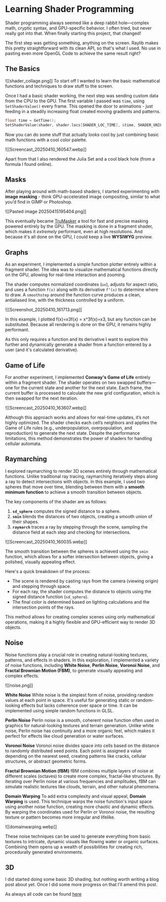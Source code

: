 # Learning Shader Programming

Shader programming always seemed like a deep rabbit hole—complex math, cryptic syntax, and GPU-specific behavior. I often tried, but never really got into that. When finally starting this project, that changed!

The first step was getting something, anything on the screen. Raylib makes this pretty straightforward with its clean API, so that's what I used. No use in pasting even more OpenGL Code to achieve the same result right?

## The Basics
![[shader_collage.png]]
To start off I wanted to learn the basic mathematical functions and techniques to draw stuff to the screen. 

Once I had a basic shader working, the next step was sending custom data from the CPU to the GPU. The first variable I passed was `time`, using `SetShaderValue()` every frame. This opened the door to animations - just feeding in a steadily increasing float created moving gradients and patterns.

```C
float time = GetTime();
SetShaderValue(shader, shader.locs[SHADER_LOC_TIME], &time, SHADER_UNIFORM_FLOAT);
```

Now you can do some stuff that actually looks cool by just combining basic math functions with a cool color palette.

![[Screencast_20250410_160547.webp]]

Apart from that I also rendered the Julia Set and a cool black hole (from a formula I found online). 

## Masks

After playing around with math-based shaders, I started experimenting with **image masking** - think GPU-accelerated image compositing, similar to what you’d find in GIMP or Photoshop.

![[Pasted image 20250415195404.png]]

This eventually became [TruMasker](https://github.com/nailuj05/tru-masker) a tool for fast and precise masking powered entirely by the GPU. The masking is done in a fragment shader, which makes it _extremely_ performant, even at high resolutions. And because it's all done on the GPU, I could keep a live **WYSIWYG** preview.

## Graphs

As an experiment, I implemented a simple function plotter entirely within a fragment shader. The idea was to visualize mathematical functions directly on the GPU, allowing for real-time interaction and zooming.

The shader computes normalized coordinates (`uv`), adjusts for aspect ratio, and uses a function `f(x)` along with its derivative `fʼ(x)` to determine where to draw. A `smoothstep` around the function curve produces a clean, antialiased line, with the thickness controlled by a uniform.

![[Screenshot_20250410_161713.png]]

In this example, I plotted f(x)=x3f(x) = x^3f(x)=x3, but any function can be substituted. Because all rendering is done on the GPU, it remains highly performant.

As this only requires a function and its derivative I want to explore this further and dynamically generate a shader from a function entered by a user (and it's calculated derivative).

## Game of Life

For another experiment, I implemented **Conway's Game of Life** entirely within a fragment shader. The shader operates on two swapped buffers—one for the current state and another for the next state. Each frame, the current buffer is processed to calculate the new grid configuration, which is then swapped for the next iteration.

![[Screencast_20250410_163607.webp]]

Although this approach works and allows for real-time updates, it’s not highly optimized. The shader checks each cell’s neighbors and applies the Game of Life rules (e.g., underpopulation, overpopulation, and reproduction) to generate the next state. Despite the performance limitations, this method demonstrates the power of shaders for handling cellular automata.

## Raymarching

I explored raymarching to render 3D scenes entirely through mathematical functions. Unlike traditional ray tracing, raymarching iteratively steps along a ray to detect intersections with objects. In this example, I used two spheres that move over time, blending between them with a **smooth minimum function** to achieve a smooth transition between objects.

The key components of the shader are as follows:
1. **`sd_sphere`** computes the signed distance to a sphere.
2. **`smin`** blends the distances of two objects, creating a smooth union of their shapes.
3. **`raymarch`** traces a ray by stepping through the scene, sampling the distance field at each step and checking for intersections.

![[Screencast_20250410_160035.webp]]

The smooth transition between the spheres is achieved using the `smin` function, which allows for a softer intersection between objects, giving a polished, visually appealing effect.

Here's a quick breakdown of the process:
- The scene is rendered by casting rays from the camera (viewing origin) and stepping through space.
- For each ray, the shader computes the distance to objects using the signed distance function (`sd_sphere`).
- The final color is determined based on lighting calculations and the intersection points of the rays.

This method allows for creating complex scenes using only mathematical operations, making it a highly flexible and GPU-efficient way to render 3D objects.

## Noise 

Noise functions play a crucial role in creating natural-looking textures, patterns, and effects in shaders. In this exploration, I implemented a variety of noise functions, including **White Noise**, **Perlin Noise**, **Voronoi Noise**, and **Fractal Brownian Motion (FBM)**, to generate visually appealing and complex effects.

![[noise.png]]

**White Noise**
White noise is the simplest form of noise, providing random values at each point in space. It's useful for generating static or random-looking effects but lacks coherence over space or time. It can be implemented using simple random functions in GLSL.

**Perlin Noise**
Perlin noise is a smooth, coherent noise function often used in graphics for natural-looking textures and terrain generation. Unlike white noise, Perlin noise has continuity and a more organic feel, which makes it perfect for effects like cloud generation or water surfaces.

**Voronoi Noise**
Voronoi noise divides space into cells based on the distance to randomly distributed seed points. Each point is assigned a value depending on the nearest seed, creating patterns like cracks, cellular structures, or abstract geometric forms.

**Fractal Brownian Motion (fBM)**
fBM combines multiple layers of noise at different scales (octaves) to create more complex, fractal-like structures. By iterating over Perlin noise at various frequencies and amplitudes, fBM can simulate realistic textures like clouds, terrain, and other natural phenomena.

**Domain Warping**
To add extra complexity and visual appeal, **Domain Warping** is used. This technique warps the noise function's input space using another noise function, creating more chaotic and dynamic effects. By warping the coordinates used for Perlin or Voronoi noise, the resulting texture or pattern becomes more irregular and lifelike.

![[domainwarping.webp]]

These noise techniques can be used to generate everything from basic textures to intricate, dynamic visuals like flowing water or organic surfaces. Combining them opens up a wealth of possibilities for creating rich, procedurally generated environments.

## 3D
I did started doing some basic 3D shading, but nothing worth writing a blog post about yet. Once I did some more progress on that I'll amend this post.

As always all code can be found [here](https://github.com/nailuj05/learning-shaders)